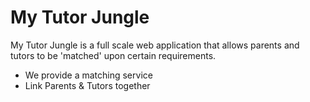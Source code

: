 # My Tutor Jungle

My Tutor Jungle is a full scale web application that allows parents and tutors to be 'matched' upon certain requirements.

* We provide a matching service
* Link Parents & Tutors together

